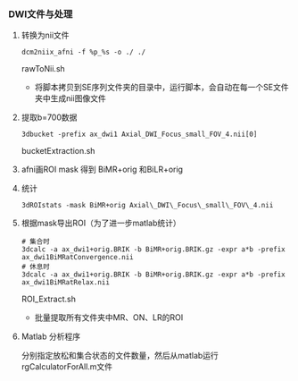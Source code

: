 ### DWI文件与处理
1. 转换为nii文件
    ```
    dcm2niix_afni -f %p_%s -o ./ ./
    ```
    rawToNii.sh
    * 将脚本拷贝到SE序列文件夹的目录中，运行脚本，会自动在每一个SE文件夹中生成nii图像文件
2. 提取b=700数据
    ```
    3dbucket -prefix ax_dwi1 Axial_DWI_Focus_small_FOV_4.nii[0]
    ```
    bucketExtraction.sh
3. afni画ROI mask 得到  BiMR+orig  和BiLR+orig

4. 统计
    ```
    3dROIstats -mask BiMR+orig Axial\_DWI\_Focus\_small\_FOV\_4.nii
    ```
5. 根据mask导出ROI（为了进一步matlab统计）
    ```
    # 集合时
    3dcalc -a ax_dwi1+orig.BRIK -b BiMR+orig.BRIK.gz -expr a*b -prefix ax_dwi1BiMRatConvergence.nii
    # 休息时
    3dcalc -a ax_dwi1+orig.BRIK -b BiMR+orig.BRIK.gz -expr a*b -prefix ax_dwi1BiMRatRelax.nii
    ```
    ROI_Extract.sh
    * 批量提取所有文件夹中MR、ON、LR的ROI
    
6. Matlab 分析程序

     分别指定放松和集合状态的文件数量，然后从matlab运行rgCalculatorForAll.m文件